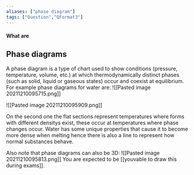 ```yaml
---
aliases: ["phase diagram"]
tags: ["Question","QFormat3"]
---
```


#### What are
## Phase diagrams
A phase diagram is a type of chart used to show conditions (pressure, temperature, volume, etc.) at which thermodynamically distinct phases (such as solid, liquid or gaseous states) occur and coexist at equilibrium. For example phase diagrams for water are:
![[Pasted image 20211210095715.png]]

![[Pasted image 20211210095909.png]]

On the second one the flat sections represent temperatures where forms with different densitys exist, these occur at temperatures where phase changes occur. Water has some unique properties that cause it to become more dense when melting hence there is also a line to represent how normal substances behave.

Also note that phase diagrams can also be 3D:
![[Pasted image 20211210095813.png]]
You are expected to be [[youvable to draw this during exams]].